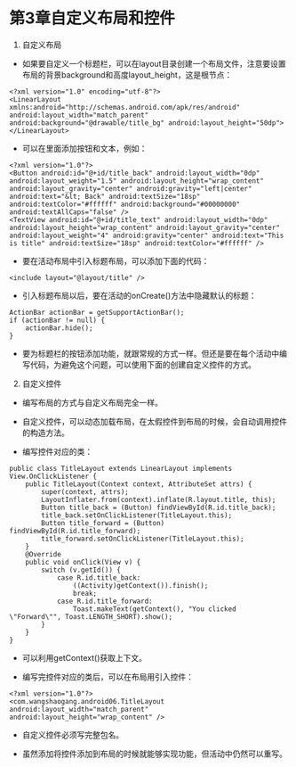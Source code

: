 # 第3章自定义布局和控件

1.  自定义布局
    

*   如果要自定义一个标题栏，可以在layout目录创建一个布局文件，注意要设置布局的背景background和高度layout\_height，这是根节点：
    

~~~
<?xml version="1.0" encoding="utf-8"?>
<LinearLayout xmlns:android="http://schemas.android.com/apk/res/android" android:layout_width="match_parent" android:background="@drawable/title_bg" android:layout_height="50dp"></LinearLayout>
~~~

*   可以在里面添加按钮和文本，例如：
    

~~~
<?xml version="1.0"?>
<Button android:id="@+id/title_back" android:layout_width="0dp" android:layout_weight="1.5" android:layout_height="wrap_content" android:layout_gravity="center" android:gravity="left|center" android:text="&lt; Back" android:textSize="18sp" android:textColor="#ffffff" android:background="#00000000" android:textAllCaps="false" />
<TextView android:id="@+id/title_text" android:layout_width="0dp" android:layout_height="wrap_content" android:layout_gravity="center" android:layout_weight="4" android:gravity="center" android:text="This is title" android:textSize="18sp" android:textColor="#ffffff" />
~~~

*   要在活动布局中引入标题布局，可以添加下面的代码：
    

~~~
<include layout="@layout/title" />
~~~

*   引入标题布局以后，要在活动的onCreate()方法中隐藏默认的标题：
    

~~~
ActionBar actionBar = getSupportActionBar();
if (actionBar != null) {
    actionBar.hide();
}
~~~

*   要为标题栏的按钮添加功能，就跟常规的方式一样。但还是要在每个活动中编写代码，为避免这个问题，可以使用下面的创建自定义控件的方式。
    

2.  自定义控件
    

*   编写布局的方式与自定义布局完全一样。
    

*   自定义控件，可以动态加载布局，在太假控件到布局的时候，会自动调用控件的构造方法。
    
*   编写控件对应的类：
    

~~~
public class TitleLayout extends LinearLayout implements View.OnClickListener {
    public TitleLayout(Context context, AttributeSet attrs) {
        super(context, attrs);
        LayoutInflater.from(context).inflate(R.layout.title, this);
        Button title_back = (Button) findViewById(R.id.title_back);
        title_back.setOnClickListener(TitleLayout.this);
        Button title_forward = (Button) findViewById(R.id.title_forward);
        title_forward.setOnClickListener(TitleLayout.this);
    }
    @Override
    public void onClick(View v) {
        switch (v.getId()) {
            case R.id.title_back:
                ((Activity)getContext()).finish();
                break;
            case R.id.title_forward:
                Toast.makeText(getContext(), "You clicked \"Forward\"", Toast.LENGTH_SHORT).show();
        }
    }
}
~~~

*   可以利用getContext()获取上下文。
    
*   编写完控件对应的类后，可以在布局用引入控件：
    

~~~
<?xml version="1.0"?>
<com.wangshaogang.android06.TitleLayout android:layout_width="match_parent" android:layout_height="wrap_content" />
~~~

*   自定义控件必须写完整包名。
    
*   虽然添加将控件添加到布局的时候就能够实现功能，但活动中仍然可以重写。